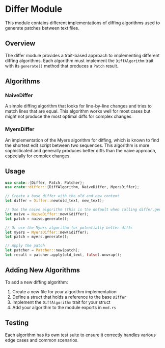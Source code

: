 # Differ Module

This module contains different implementations of diffing algorithms used to generate patches between text files.

## Overview

The differ module provides a trait-based approach to implementing different diffing algorithms. Each algorithm must implement the `DiffAlgorithm` trait with its `generate()` method that produces a `Patch` result.

## Algorithms

### NaiveDiffer

A simple diffing algorithm that looks for line-by-line changes and tries to match lines that are equal. This algorithm works well for most cases but might not produce the most optimal diffs for complex changes.

### MyersDiffer

An implementation of the Myers algorithm for diffing, which is known to find the shortest edit script between two sequences. This algorithm is more sophisticated and generally produces better diffs than the naive approach, especially for complex changes.

## Usage

```rust
use crate::{Differ, Patch, Patcher};
use crate::differ::{DiffAlgorithm, NaiveDiffer, MyersDiffer};

// Create a base differ with the old and new content
let differ = Differ::new(old_text, new_text);

// Use the naive algorithm (this is the default when calling differ.generate())
let naive = NaiveDiffer::new(&differ);
let patch = naive.generate();

// Or use the Myers algorithm for potentially better diffs
let myers = MyersDiffer::new(&differ);
let patch = myers.generate();

// Apply the patch
let patcher = Patcher::new(patch);
let result = patcher.apply(old_text, false).unwrap();
```

## Adding New Algorithms

To add a new diffing algorithm:

1. Create a new file for your algorithm implementation
2. Define a struct that holds a reference to the base `Differ`
3. Implement the `DiffAlgorithm` trait for your struct
4. Add your algorithm to the module exports in `mod.rs`

## Testing

Each algorithm has its own test suite to ensure it correctly handles various edge cases and common scenarios.
